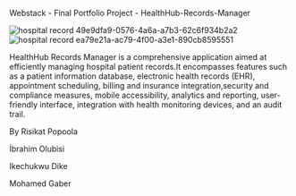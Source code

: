 Webstack - Final Portfolio Project - HealthHub-Records-Manager

![hospital record 49e9dfa9-0576-4a6a-a7b3-62c6f934b2a2](https://github.com/qasqot79/HealthHub-Records-Manager/assets/111513209/cf3f5cd7-f004-426c-bc83-d64eef908f7c) ![hospital record ea79e21a-ac79-4f00-a3e1-890cb8595551](https://github.com/qasqot79/HealthHub-Records-Manager/assets/111513209/ce8a0c8f-bc37-4f18-9157-5f3f7ac6fb9d)


HealthHub Records Manager is a comprehensive application aimed at efficiently managing hospital patient records.It encompasses features such as a patient 
information database, electronic health records (EHR), appointment scheduling, billing and insurance integration,security and compliance measures, mobile 
accessibility, analytics and reporting, user-friendly interface, integration with health monitoring devices, and an audit trail.







By Risikat Popoola

İbrahim Olubisi 

Ikechukwu Dike 

Mohamed Gaber


